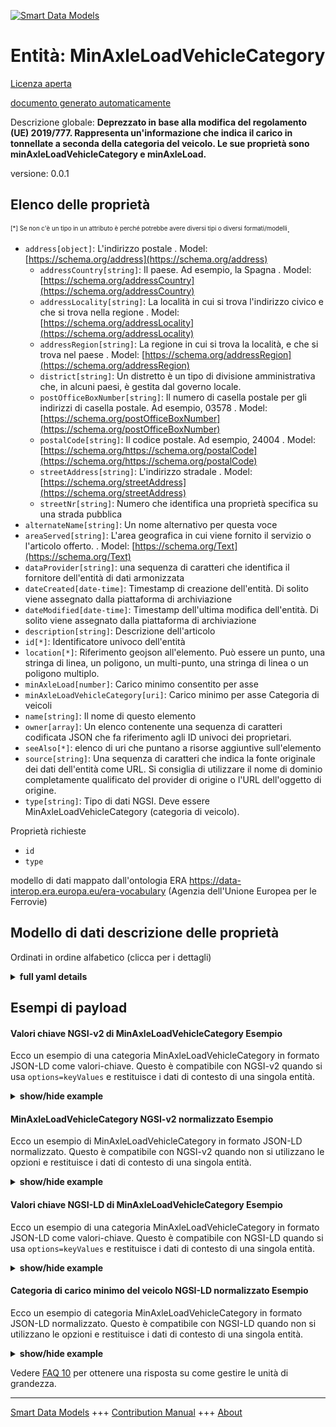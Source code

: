 <!-- 10-Header -->    
[![Smart Data Models](https://smartdatamodels.org/wp-content/uploads/2022/01/SmartDataModels_logo.png "Logo")](https://smartdatamodels.org)    
Entità: MinAxleLoadVehicleCategory    
==================================<!-- /10-Header -->    
<!-- 15-License -->    
[Licenza aperta](https://github.com/smart-data-models//dataModel.ERA/blob/master/MinAxleLoadVehicleCategory/LICENSE.md)    
[documento generato automaticamente](https://docs.google.com/presentation/d/e/2PACX-1vTs-Ng5dIAwkg91oTTUdt8ua7woBXhPnwavZ0FxgR8BsAI_Ek3C5q97Nd94HS8KhP-r_quD4H0fgyt3/pub?start=false&loop=false&delayms=3000#slide=id.gb715ace035_0_60)    
<!-- /15-License -->    
<!-- 20-Description -->    
Descrizione globale: **Deprezzato in base alla modifica del regolamento (UE) 2019/777. Rappresenta un'informazione che indica il carico in tonnellate a seconda della categoria del veicolo. Le sue proprietà sono minAxleLoadVehicleCategory e minAxleLoad.**    
versione: 0.0.1    
<!-- /20-Description -->    
<!-- 30-PropertiesList -->    
## Elenco delle proprietà    
<sup><sub>[*] Se non c'è un tipo in un attributo è perché potrebbe avere diversi tipi o diversi formati/modelli</sub></sup>.    
- `address[object]`: L'indirizzo postale  . Model: [https://schema.org/address](https://schema.org/address)	- `addressCountry[string]`: Il paese. Ad esempio, la Spagna  . Model: [https://schema.org/addressCountry](https://schema.org/addressCountry)    
	- `addressLocality[string]`: La località in cui si trova l'indirizzo civico e che si trova nella regione  . Model: [https://schema.org/addressLocality](https://schema.org/addressLocality)    
	- `addressRegion[string]`: La regione in cui si trova la località, e che si trova nel paese  . Model: [https://schema.org/addressRegion](https://schema.org/addressRegion)    
	- `district[string]`: Un distretto è un tipo di divisione amministrativa che, in alcuni paesi, è gestita dal governo locale.      
	- `postOfficeBoxNumber[string]`: Il numero di casella postale per gli indirizzi di casella postale. Ad esempio, 03578  . Model: [https://schema.org/postOfficeBoxNumber](https://schema.org/postOfficeBoxNumber)    
	- `postalCode[string]`: Il codice postale. Ad esempio, 24004  . Model: [https://schema.org/https://schema.org/postalCode](https://schema.org/https://schema.org/postalCode)    
	- `streetAddress[string]`: L'indirizzo stradale  . Model: [https://schema.org/streetAddress](https://schema.org/streetAddress)    
	- `streetNr[string]`: Numero che identifica una proprietà specifica su una strada pubblica      
- `alternateName[string]`: Un nome alternativo per questa voce  - `areaServed[string]`: L'area geografica in cui viene fornito il servizio o l'articolo offerto.  . Model: [https://schema.org/Text](https://schema.org/Text)- `dataProvider[string]`: una sequenza di caratteri che identifica il fornitore dell'entità di dati armonizzata  - `dateCreated[date-time]`: Timestamp di creazione dell'entità. Di solito viene assegnato dalla piattaforma di archiviazione  - `dateModified[date-time]`: Timestamp dell'ultima modifica dell'entità. Di solito viene assegnato dalla piattaforma di archiviazione  - `description[string]`: Descrizione dell'articolo  - `id[*]`: Identificatore univoco dell'entità  - `location[*]`: Riferimento geojson all'elemento. Può essere un punto, una stringa di linea, un poligono, un multi-punto, una stringa di linea o un poligono multiplo.  - `minAxleLoad[number]`: Carico minimo consentito per asse  - `minAxleLoadVehicleCategory[uri]`: Carico minimo per asse Categoria di veicoli  - `name[string]`: Il nome di questo elemento  - `owner[array]`: Un elenco contenente una sequenza di caratteri codificata JSON che fa riferimento agli ID univoci dei proprietari.  - `seeAlso[*]`: elenco di uri che puntano a risorse aggiuntive sull'elemento  - `source[string]`: Una sequenza di caratteri che indica la fonte originale dei dati dell'entità come URL. Si consiglia di utilizzare il nome di dominio completamente qualificato del provider di origine o l'URL dell'oggetto di origine.  - `type[string]`: Tipo di dati NGSI. Deve essere MinAxleLoadVehicleCategory (categoria di veicolo).  <!-- /30-PropertiesList -->    
<!-- 35-RequiredProperties -->    
Proprietà richieste    
- `id`  - `type`  <!-- /35-RequiredProperties -->    
<!-- 40-RequiredProperties -->    
modello di dati mappato dall'ontologia ERA https://data-interop.era.europa.eu/era-vocabulary (Agenzia dell'Unione Europea per le Ferrovie)    
<!-- /40-RequiredProperties -->    
<!-- 50-DataModelHeader -->    
## Modello di dati descrizione delle proprietà    
Ordinati in ordine alfabetico (clicca per i dettagli)    
<!-- /50-DataModelHeader -->    
<!-- 60-ModelYaml -->    
<details><summary><strong>full yaml details</strong></summary>      
```yaml    
MinAxleLoadVehicleCategory:      
  description: Deprecated according to the ammendment to the Regulation (EU) 2019/777. Represents information that indicates the load given in tons depending of the category of vehicle. Its properties are minAxleLoadVehicleCategory and minAxleLoad.      
  properties:      
    address:      
      description: The mailing address      
      properties:      
        addressCountry:      
          description: 'The country. For example, Spain'      
          type: string      
          x-ngsi:      
            model: https://schema.org/addressCountry      
            type: Property      
        addressLocality:      
          description: 'The locality in which the street address is, and which is in the region'      
          type: string      
          x-ngsi:      
            model: https://schema.org/addressLocality      
            type: Property      
        addressRegion:      
          description: 'The region in which the locality is, and which is in the country'      
          type: string      
          x-ngsi:      
            model: https://schema.org/addressRegion      
            type: Property      
        district:      
          description: 'A district is a type of administrative division that, in some countries, is managed by the local government'      
          type: string      
          x-ngsi:      
            type: Property      
        postOfficeBoxNumber:      
          description: 'The post office box number for PO box addresses. For example, 03578'      
          type: string      
          x-ngsi:      
            model: https://schema.org/postOfficeBoxNumber      
            type: Property      
        postalCode:      
          description: 'The postal code. For example, 24004'      
          type: string      
          x-ngsi:      
            model: https://schema.org/https://schema.org/postalCode      
            type: Property      
        streetAddress:      
          description: The street address      
          type: string      
          x-ngsi:      
            model: https://schema.org/streetAddress      
            type: Property      
        streetNr:      
          description: Number identifying a specific property on a public street      
          type: string      
          x-ngsi:      
            type: Property      
      type: object      
      x-ngsi:      
        model: https://schema.org/address      
        type: Property      
    alternateName:      
      description: An alternative name for this item      
      type: string      
      x-ngsi:      
        type: Property      
    areaServed:      
      description: The geographic area where a service or offered item is provided      
      type: string      
      x-ngsi:      
        model: https://schema.org/Text      
        type: Property      
    dataProvider:      
      description: A sequence of characters identifying the provider of the harmonised data entity      
      type: string      
      x-ngsi:      
        type: Property      
    dateCreated:      
      description: Entity creation timestamp. This will usually be allocated by the storage platform      
      format: date-time      
      type: string      
      x-ngsi:      
        type: Property      
    dateModified:      
      description: Timestamp of the last modification of the entity. This will usually be allocated by the storage platform      
      format: date-time      
      type: string      
      x-ngsi:      
        type: Property      
    description:      
      description: A description of this item      
      type: string      
      x-ngsi:      
        type: Property      
    id:      
      anyOf:      
        - description: Identifier format of any NGSI entity      
          maxLength: 256      
          minLength: 1      
          pattern: ^[\w\-\.\{\}\$\+\*\[\]`|~^@!,:\\]+$      
          type: string      
          x-ngsi:      
            type: Property      
        - description: Identifier format of any NGSI entity      
          format: uri      
          type: string      
          x-ngsi:      
            type: Property      
      description: Unique identifier of the entity      
      x-ngsi:      
        type: Property      
    location:      
      description: 'Geojson reference to the item. It can be Point, LineString, Polygon, MultiPoint, MultiLineString or MultiPolygon'      
      oneOf:      
        - description: Geojson reference to the item. Point      
          properties:      
            bbox:      
              items:      
                type: number      
              minItems: 4      
              type: array      
            coordinates:      
              items:      
                type: number      
              minItems: 2      
              type: array      
            type:      
              enum:      
                - Point      
              type: string      
          required:      
            - type      
            - coordinates      
          title: GeoJSON Point      
          type: object      
          x-ngsi:      
            type: GeoProperty      
        - description: Geojson reference to the item. LineString      
          properties:      
            bbox:      
              items:      
                type: number      
              minItems: 4      
              type: array      
            coordinates:      
              items:      
                items:      
                  type: number      
                minItems: 2      
                type: array      
              minItems: 2      
              type: array      
            type:      
              enum:      
                - LineString      
              type: string      
          required:      
            - type      
            - coordinates      
          title: GeoJSON LineString      
          type: object      
          x-ngsi:      
            type: GeoProperty      
        - description: Geojson reference to the item. Polygon      
          properties:      
            bbox:      
              items:      
                type: number      
              minItems: 4      
              type: array      
            coordinates:      
              items:      
                items:      
                  items:      
                    type: number      
                  minItems: 2      
                  type: array      
                minItems: 4      
                type: array      
              type: array      
            type:      
              enum:      
                - Polygon      
              type: string      
          required:      
            - type      
            - coordinates      
          title: GeoJSON Polygon      
          type: object      
          x-ngsi:      
            type: GeoProperty      
        - description: Geojson reference to the item. MultiPoint      
          properties:      
            bbox:      
              items:      
                type: number      
              minItems: 4      
              type: array      
            coordinates:      
              items:      
                items:      
                  type: number      
                minItems: 2      
                type: array      
              type: array      
            type:      
              enum:      
                - MultiPoint      
              type: string      
          required:      
            - type      
            - coordinates      
          title: GeoJSON MultiPoint      
          type: object      
          x-ngsi:      
            type: GeoProperty      
        - description: Geojson reference to the item. MultiLineString      
          properties:      
            bbox:      
              items:      
                type: number      
              minItems: 4      
              type: array      
            coordinates:      
              items:      
                items:      
                  items:      
                    type: number      
                  minItems: 2      
                  type: array      
                minItems: 2      
                type: array      
              type: array      
            type:      
              enum:      
                - MultiLineString      
              type: string      
          required:      
            - type      
            - coordinates      
          title: GeoJSON MultiLineString      
          type: object      
          x-ngsi:      
            type: GeoProperty      
        - description: Geojson reference to the item. MultiLineString      
          properties:      
            bbox:      
              items:      
                type: number      
              minItems: 4      
              type: array      
            coordinates:      
              items:      
                items:      
                  items:      
                    items:      
                      type: number      
                    minItems: 2      
                    type: array      
                  minItems: 4      
                  type: array      
                type: array      
              type: array      
            type:      
              enum:      
                - MultiPolygon      
              type: string      
          required:      
            - type      
            - coordinates      
          title: GeoJSON MultiPolygon      
          type: object      
          x-ngsi:      
            type: GeoProperty      
      x-ngsi:      
        type: GeoProperty      
    minAxleLoad:      
      description: Minimum permitted axle load      
      type: number      
      x-ngsi:      
        type: Property      
    minAxleLoadVehicleCategory:      
      description: Minimum axle load vehicle category      
      format: uri      
      type: string      
      x-ngsi:      
        type: Relationship      
    name:      
      description: The name of this item      
      type: string      
      x-ngsi:      
        type: Property      
    owner:      
      description: A List containing a JSON encoded sequence of characters referencing the unique Ids of the owner(s)      
      items:      
        anyOf:      
          - description: Identifier format of any NGSI entity      
            maxLength: 256      
            minLength: 1      
            pattern: ^[\w\-\.\{\}\$\+\*\[\]`|~^@!,:\\]+$      
            type: string      
            x-ngsi:      
              type: Property      
          - description: Identifier format of any NGSI entity      
            format: uri      
            type: string      
            x-ngsi:      
              type: Property      
        description: Unique identifier of the entity      
        x-ngsi:      
          type: Property      
      type: array      
      x-ngsi:      
        type: Property      
    seeAlso:      
      description: list of uri pointing to additional resources about the item      
      oneOf:      
        - items:      
            format: uri      
            type: string      
          minItems: 1      
          type: array      
        - format: uri      
          type: string      
      x-ngsi:      
        type: Property      
    source:      
      description: 'A sequence of characters giving the original source of the entity data as a URL. Recommended to be the fully qualified domain name of the source provider, or the URL to the source object'      
      type: string      
      x-ngsi:      
        type: Property      
    type:      
      description: NGSI data type. It has to be MinAxleLoadVehicleCategory      
      enum:      
        - MinAxleLoadVehicleCategory      
      type: string      
      x-ngsi:      
        type: Property      
  required:      
    - id      
    - type      
  type: object      
  x-derived-from: http://data.europa.eu/949/MinAxleLoadVehicleCategory      
  x-disclaimer: 'Redistribution and use in source and binary forms, with or without modification, are permitted  provided that the license conditions are met. Copyleft (c) 2023 Contributors to Smart Data Models Program'      
  x-license-url: https://github.com/smart-data-models/dataModel.ERA/blob/master/MinAxleLoadVehicleCategory/LICENSE.md      
  x-model-schema: https://smart-data-models.github.io/dataModel.ERA/Certificate/schema.json      
  x-model-tags: 'ERA vocabulary, railway, train'      
  x-version: 0.0.1      
```    
</details>      
<!-- /60-ModelYaml -->    
<!-- 70-MiddleNotes -->    
<!-- /70-MiddleNotes -->    
<!-- 80-Examples -->    
## Esempi di payload    
#### Valori chiave NGSI-v2 di MinAxleLoadVehicleCategory Esempio    
Ecco un esempio di una categoria MinAxleLoadVehicleCategory in formato JSON-LD come valori-chiave. Questo è compatibile con NGSI-v2 quando si usa `options=keyValues` e restituisce i dati di contesto di una singola entità.    
<details><summary><strong>show/hide example</strong></summary>      
```json  
{  
  "id": "urn:ngsi-ld:MinAxleLoadVehicleCategory:id:KWOE:64087129",  
  "dateCreated": "2022-03-10T13:47:11Z",  
  "dateModified": "2000-12-08T03:53:13Z",  
  "source": "Address company tonight fight side night apply so. Best fine house past drug evening.",  
  "name": "Read church top never history old. Born edge health strong ",  
  "alternateName": "Lot material matter present from line cost. Season whatever become all wall.",  
  "description": "Not people Congress view window one.",  
  "dataProvider": "Stock minute pretty later. Federal as re",  
  "owner": [  
    "urn:ngsi-ld:MinAxleLoadVehicleCategory:items:JRVO:17137719",  
    "urn:ngsi-ld:MinAxleLoadVehicleCategory:items:WMGE:53516876"  
  ],  
  "seeAlso": [  
    "urn:ngsi-ld:MinAxleLoadVehicleCategory:items:TXBP:98820710"  
  ],  
  "location": {  
    "type": "Point",  
    "coordinates": [  
      48.8985275,  
      -11.102786  
    ]  
  },  
  "address": {  
    "streetAddress": "Accept treat however pretty manage. Term those sit seek ahead through. Camera attorney commercia",  
    "addressLocality": "Manager general nation behind. Prevent comput",  
    "addressRegion": "Song nature part. Degree ev",  
    "addressCountry": "Huge pressure ball music. Role chance govern",  
    "postalCode": "Really ago you director into little manager. Forget national never event important idea attorney. Small think rule individual player.",  
    "postOfficeBoxNumber": "Laugh front history fish four area. Quickly structure glass ne",  
    "streetNr": "Though guy police have chair learn member alone. Camera at if describe Ame",  
    "district": "Fear laugh continue. Read one teacher agency wear nothing customer. Great clear "  
  },  
  "areaServed": "Cultural worry floor professional focus. Need event ma",  
  "type": "MinAxleLoadVehicleCategory",  
  "minAxleLoad": 953.2,  
  "minAxleLoadVehicleCategory": "urn:ngsi-ld:MinAxleLoadVehicleCategory:minAxleLoadVehicleCategory:UHRQ:86221678"  
}  
```  
</details>    
#### MinAxleLoadVehicleCategory NGSI-v2 normalizzato Esempio    
Ecco un esempio di MinAxleLoadVehicleCategory in formato JSON-LD normalizzato. Questo è compatibile con NGSI-v2 quando non si utilizzano le opzioni e restituisce i dati di contesto di una singola entità.    
<details><summary><strong>show/hide example</strong></summary>      
```json  
{  
  "id": "urn:ngsi-ld:MinAxleLoadVehicleCategory:id:KWOE:64087129",  
  "dateCreated": {  
    "type": "DateTime",  
    "value": "2022-03-10T13:47:11Z"  
  },  
  "dateModified": {  
    "type": "DateTime",  
    "value": "2000-12-08T03:53:13Z"  
  },  
  "source": {  
    "type": "Text",  
    "value": "Address company tonight fight side night apply so. Best fine house past drug evening."  
  },  
  "name": {  
    "type": "Text",  
    "value": "Read church top never history old. Born edge health strong "  
  },  
  "alternateName": {  
    "type": "Text",  
    "value": "Lot material matter present from line cost. Season whatever become all wall."  
  },  
  "description": {  
    "type": "Text",  
    "value": "Not people Congress view window one."  
  },  
  "dataProvider": {  
    "type": "Text",  
    "value": "Stock minute pretty later. Federal as re"  
  },  
  "owner": {  
    "type": "StructuredValue",  
    "value": [  
      "urn:ngsi-ld:MinAxleLoadVehicleCategory:items:JRVO:17137719",  
      "urn:ngsi-ld:MinAxleLoadVehicleCategory:items:WMGE:53516876"  
    ]  
  },  
  "seeAlso": {  
    "type": "StructuredValue",  
    "value": [  
      "urn:ngsi-ld:MinAxleLoadVehicleCategory:items:TXBP:98820710"  
    ]  
  },  
  "location": {  
    "type": "geo:json",  
    "value": {  
      "type": "Point",  
      "coordinates": [  
        48.8985275,  
        -11.102786  
      ]  
    }  
  },  
  "address": {  
    "type": "StructuredValue",  
    "value": {  
      "streetAddress": "Accept treat however pretty manage. Term those sit seek ahead through. Camera attorney commercia",  
      "addressLocality": "Manager general nation behind. Prevent comput",  
      "addressRegion": "Song nature part. Degree ev",  
      "addressCountry": "Huge pressure ball music. Role chance govern",  
      "postalCode": "Really ago you director into little manager. Forget national never event important idea attorney. Small think rule individual player.",  
      "postOfficeBoxNumber": "Laugh front history fish four area. Quickly structure glass ne",  
      "streetNr": "Though guy police have chair learn member alone. Camera at if describe Ame",  
      "district": "Fear laugh continue. Read one teacher agency wear nothing customer. Great clear "  
    }  
  },  
  "areaServed": {  
    "type": "Text",  
    "value": "Cultural worry floor professional focus. Need event ma"  
  },  
  "type": "MinAxleLoadVehicleCategory",  
  "minAxleLoad": {  
    "type": "Number",  
    "value": 953.2  
  },  
  "minAxleLoadVehicleCategory": {  
    "type": "Text",  
    "value": "urn:ngsi-ld:MinAxleLoadVehicleCategory:minAxleLoadVehicleCategory:UHRQ:86221678"  
  }  
}  
```  
</details>    
#### Valori chiave NGSI-LD di MinAxleLoadVehicleCategory Esempio    
Ecco un esempio di una categoria MinAxleLoadVehicleCategory in formato JSON-LD come valori-chiave. Questo è compatibile con NGSI-LD quando si usa `options=keyValues` e restituisce i dati di contesto di una singola entità.    
<details><summary><strong>show/hide example</strong></summary>      
```json  
{  
  "id": "urn:ngsi-ld:MinAxleLoadVehicleCategory:id:KWOE:64087129",  
  "dateCreated": "2022-03-10T13:47:11Z",  
  "dateModified": "2000-12-08T03:53:13Z",  
  "source": "Address company tonight fight side night apply so. Best fine house past drug evening.",  
  "name": "Read church top never history old. Born edge health strong ",  
  "alternateName": "Lot material matter present from line cost. Season whatever become all wall.",  
  "description": "Not people Congress view window one.",  
  "dataProvider": "Stock minute pretty later. Federal as re",  
  "owner": [  
    "urn:ngsi-ld:MinAxleLoadVehicleCategory:items:JRVO:17137719",  
    "urn:ngsi-ld:MinAxleLoadVehicleCategory:items:WMGE:53516876"  
  ],  
  "seeAlso": [  
    "urn:ngsi-ld:MinAxleLoadVehicleCategory:items:TXBP:98820710"  
  ],  
  "location": {  
    "type": "Point",  
    "coordinates": [  
      48.8985275,  
      -11.102786  
    ]  
  },  
  "address": {  
    "streetAddress": "Accept treat however pretty manage. Term those sit seek ahead through. Camera attorney commercia",  
    "addressLocality": "Manager general nation behind. Prevent comput",  
    "addressRegion": "Song nature part. Degree ev",  
    "addressCountry": "Huge pressure ball music. Role chance govern",  
    "postalCode": "Really ago you director into little manager. Forget national never event important idea attorney. Small think rule individual player.",  
    "postOfficeBoxNumber": "Laugh front history fish four area. Quickly structure glass ne",  
    "streetNr": "Though guy police have chair learn member alone. Camera at if describe Ame",  
    "district": "Fear laugh continue. Read one teacher agency wear nothing customer. Great clear "  
  },  
  "areaServed": "Cultural worry floor professional focus. Need event ma",  
  "type": "MinAxleLoadVehicleCategory",  
  "minAxleLoad": 953.2,  
  "minAxleLoadVehicleCategory": "urn:ngsi-ld:MinAxleLoadVehicleCategory:minAxleLoadVehicleCategory:UHRQ:86221678",  
  "@context": [  
    "https://raw.githubusercontent.com/smart-data-models/dataModel.ERA/master/context.jsonld"  
  ]  
}  
```  
</details>    
#### Categoria di carico minimo del veicolo NGSI-LD normalizzato Esempio    
Ecco un esempio di categoria MinAxleLoadVehicleCategory in formato JSON-LD normalizzato. Questo è compatibile con NGSI-LD quando non si utilizzano le opzioni e restituisce i dati di contesto di una singola entità.    
<details><summary><strong>show/hide example</strong></summary>      
```json  
{  
  "id": "urn:ngsi-ld:MinAxleLoadVehicleCategory:id:OTDA:84082973",  
  "dateCreated": {  
    "type": "Property",  
    "value": {  
      "@type": "DateTime",  
      "@value": "2015-01-14T11:01:00Z"  
    }  
  },  
  "dateModified": {  
    "type": "Property",  
    "value": {  
      "@type": "DateTime",  
      "@value": "2019-02-23T06:12:58Z"  
    }  
  },  
  "source": {  
    "type": "Property",  
    "value": "Doctor report certainly capital account finally. Science piece Republican identify. Ever recent cost account guess."  
  },  
  "name": {  
    "type": "Property",  
    "value": "Suddenly something particular. Six front desig"  
  },  
  "alternateName": {  
    "type": "Property",  
    "value": "Politics total upon under fear. Know behind after draw billion."  
  },  
  "description": {  
    "type": "Property",  
    "value": "With b"  
  },  
  "dataProvider": {  
    "type": "Property",  
    "value": "Glass ago movem"  
  },  
  "owner": {  
    "type": "Property",  
    "value": [  
      "urn:ngsi-ld:MinAxleLoadVehicleCategory:items:UQZZ:42282728",  
      "urn:ngsi-ld:MinAxleLoadVehicleCategory:items:YAYE:91747118"  
    ]  
  },  
  "seeAlso": {  
    "type": "Property",  
    "value": [  
      "urn:ngsi-ld:MinAxleLoadVehicleCategory:items:FXFD:61807381"  
    ]  
  },  
  "location": {  
    "type": "Property",  
    "value": {  
      "type": "Point",  
      "coordinates": [  
        7.690969,  
        -150.542766  
      ]  
    }  
  },  
  "address": {  
    "type": "Property",  
    "value": {  
      "streetAddress": "Usually attorney ",  
      "addressLocality": "Nothing mind herself table. Again human camera",  
      "addressRegion": "Night party decade meet attack war. Father ready though leader peace development close newspa",  
      "addressCountry": "Mean provide government on. Amount although education start baby third scientist.",  
      "postalCode": "Give project central available class interest good. Author affect next west.",  
      "postOfficeBoxNumber": "Three successful reason happy. Simply movement really make walk nor.",  
      "streetNr": "Activity with positi",  
      "district": "Reason l"  
    }  
  },  
  "areaServed": {  
    "type": "Property",  
    "value": "Opportunity easy year night hospital. Image son computer. Company state apply down idea term."  
  },  
  "type": "MinAxleLoadVehicleCategory",  
  "minAxleLoad": {  
    "type": "Property",  
    "value": 939.1  
  },  
  "minAxleLoadVehicleCategory": {  
    "type": "Relationship",  
    "object": "urn:ngsi-ld:MinAxleLoadVehicleCategory:minAxleLoadVehicleCategory:UYDT:81696890"  
  },  
  "@context": [  
    "https://raw.githubusercontent.com/smart-data-models/dataModel.ERA/master/context.jsonld"  
  ]  
}  
```  
</details><!-- /80-Examples -->    
<!-- 90-FooterNotes -->    
<!-- /90-FooterNotes -->    
<!-- 95-Units -->    
Vedere [FAQ 10](https://smartdatamodels.org/index.php/faqs/) per ottenere una risposta su come gestire le unità di grandezza.    
<!-- /95-Units -->    
<!-- 97-LastFooter -->    
---    
[Smart Data Models](https://smartdatamodels.org) +++ [Contribution Manual](https://bit.ly/contribution_manual) +++ [About](https://bit.ly/Introduction_SDM)<!-- /97-LastFooter -->    
